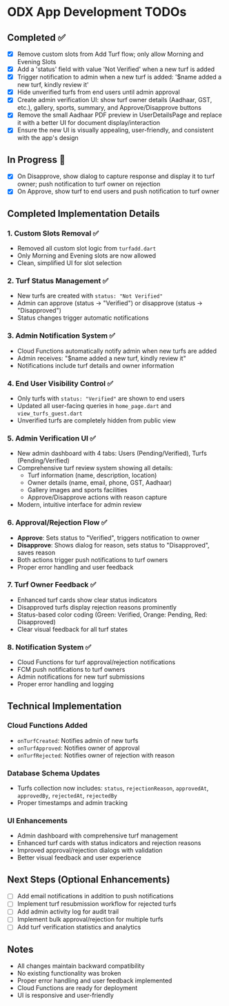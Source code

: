 # ODX App Development TODOs

## Completed ✅
- [x] Remove custom slots from Add Turf flow; only allow Morning and Evening Slots
- [x] Add a 'status' field with value 'Not Verified' when a new turf is added
- [x] Trigger notification to admin when a new turf is added: '$name added a new turf, kindly review it'
- [x] Hide unverified turfs from end users until admin approval
- [x] Create admin verification UI: show turf owner details (Aadhaar, GST, etc.), gallery, sports, summary, and Approve/Disapprove buttons
- [x] Remove the small Aadhaar PDF preview in UserDetailsPage and replace it with a better UI for document display/interaction
- [x] Ensure the new UI is visually appealing, user-friendly, and consistent with the app's design

## In Progress 🔄
- [x] On Disapprove, show dialog to capture response and display it to turf owner; push notification to turf owner on rejection
- [x] On Approve, show turf to end users and push notification to turf owner

## Completed Implementation Details

### 1. Custom Slots Removal ✅
- Removed all custom slot logic from `turfadd.dart`
- Only Morning and Evening slots are now allowed
- Clean, simplified UI for slot selection

### 2. Turf Status Management ✅
- New turfs are created with `status: "Not Verified"`
- Admin can approve (status → "Verified") or disapprove (status → "Disapproved")
- Status changes trigger automatic notifications

### 3. Admin Notification System ✅
- Cloud Functions automatically notify admin when new turfs are added
- Admin receives: "$name added a new turf, kindly review it"
- Notifications include turf details and owner information

### 4. End User Visibility Control ✅
- Only turfs with `status: "Verified"` are shown to end users
- Updated all user-facing queries in `home_page.dart` and `view_turfs_guest.dart`
- Unverified turfs are completely hidden from public view

### 5. Admin Verification UI ✅
- New admin dashboard with 4 tabs: Users (Pending/Verified), Turfs (Pending/Verified)
- Comprehensive turf review system showing all details:
  - Turf information (name, description, location)
  - Owner details (name, email, phone, GST, Aadhaar)
  - Gallery images and sports facilities
  - Approve/Disapprove actions with reason capture
- Modern, intuitive interface for admin review

### 6. Approval/Rejection Flow ✅
- **Approve**: Sets status to "Verified", triggers notification to owner
- **Disapprove**: Shows dialog for reason, sets status to "Disapproved", saves reason
- Both actions trigger push notifications to turf owners
- Proper error handling and user feedback

### 7. Turf Owner Feedback ✅
- Enhanced turf cards show clear status indicators
- Disapproved turfs display rejection reasons prominently
- Status-based color coding (Green: Verified, Orange: Pending, Red: Disapproved)
- Clear visual feedback for all turf states

### 8. Notification System ✅
- Cloud Functions for turf approval/rejection notifications
- FCM push notifications to turf owners
- Admin notifications for new turf submissions
- Proper error handling and logging

## Technical Implementation

### Cloud Functions Added
- `onTurfCreated`: Notifies admin of new turfs
- `onTurfApproved`: Notifies owner of approval
- `onTurfRejected`: Notifies owner of rejection with reason

### Database Schema Updates
- Turfs collection now includes: `status`, `rejectionReason`, `approvedAt`, `approvedBy`, `rejectedAt`, `rejectedBy`
- Proper timestamps and admin tracking

### UI Enhancements
- Admin dashboard with comprehensive turf management
- Enhanced turf cards with status indicators and rejection reasons
- Improved approval/rejection dialogs with validation
- Better visual feedback and user experience

## Next Steps (Optional Enhancements)
- [ ] Add email notifications in addition to push notifications
- [ ] Implement turf resubmission workflow for rejected turfs
- [ ] Add admin activity log for audit trail
- [ ] Implement bulk approval/rejection for multiple turfs
- [ ] Add turf verification statistics and analytics

## Notes
- All changes maintain backward compatibility
- No existing functionality was broken
- Proper error handling and user feedback implemented
- Cloud Functions are ready for deployment
- UI is responsive and user-friendly
